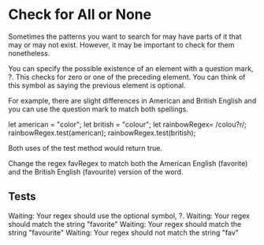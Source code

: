 # Check for All or None

Sometimes the patterns you want to search for may have parts of it that may or may not exist. However, it may be important to check for them nonetheless.

You can specify the possible existence of an element with a question mark, ?. This checks for zero or one of the preceding element. You can think of this symbol as saying the previous element is optional.

For example, there are slight differences in American and British English and you can use the question mark to match both spellings.

let american = "color";
let british = "colour";
let rainbowRegex= /colou?r/;
rainbowRegex.test(american);
rainbowRegex.test(british);

Both uses of the test method would return true.

Change the regex favRegex to match both the American English (favorite) and the British English (favourite) version of the word.

## Tests

Waiting: Your regex should use the optional symbol, ?.
Waiting: Your regex should match the string "favorite"
Waiting: Your regex should match the string "favourite"
Waiting: Your regex should not match the string "fav"
